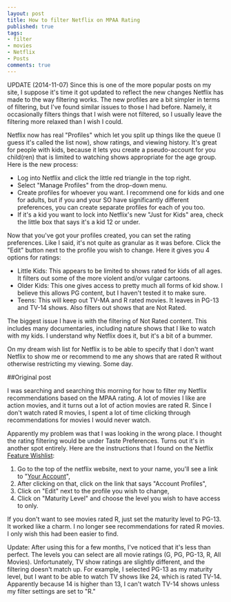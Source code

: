 ```yaml
---
layout: post
title: How to filter Netflix on MPAA Rating
published: true
tags:
- filter
- movies
- Netflix
- Posts
comments: true
---
```


UPDATE (2014-11-07) Since this is one of the more popular posts on my site, I suppose it's
time it got updated to reflect the new changes Netflix has made to the way filtering
works. The new profiles are a bit simpler in terms of filtering, but I've found similar
issues to those I had before. Namely, it occasionally filters things that I wish were not
filtered, so I usually leave the filtering more relaxed than I wish I could.

Netflix now has real "Profiles" which let you split up things like the queue (I guess it's
called the list now), show ratings, and viewing history. It's great for people with kids,
because it lets you create a pseudo-account for you child(ren) that is limited to watching
shows appropriate for the age group. Here is the new process:

* Log into Netflix and click the little red triangle in the top right.
* Select "Manage Profiles" from the drop-down menu.
* Create profiles for whoever you want. I recommend one for kids and one for adults, but
if you and your SO have significantly different preferences, you can create separate
profiles for each of you too.
* If it's a kid you want to lock into Netflix's new "Just for Kids" area, check the little
box that says it's a kid 12 or under.

Now that you've got your profiles created, you can set the rating preferences. Like I
said, it's not quite as granular as it was before. Click the "Edit" button next to the
profile you wish to change. Here it gives you 4 options for ratings:

* Little Kids: This appears to be limited to shows rated for kids of all ages. It filters
out some of the more violent and/or vulgar cartoons.
* Older Kids: This one gives access to pretty much all forms of kid show. I believe this
allows PG content, but I haven't tested it to make sure.
* Teens: This will keep out TV-MA and R rated movies. It leaves in PG-13 and TV-14
shows. Also filters out shows that are Not Rated.

The biggest issue I have is with the filtering of Not Rated content. This includes many
documentaries, including nature shows that I like to watch with my kids. I understand why
Netflix does it, but it's a bit of a bummer.

On my dream wish list for Netflix is to be able to specify that I don't want Netflix to
show me or recommend to me any shows that are rated R without otherwise restricting my
viewing. Some day.

##Original post

I was searching and searching this morning for how to filter my Netflix recommendations
based on the MPAA rating. A lot of movies I like are action movies, and it turns out a lot
of action movies are rated R. Since I don't watch rated R movies, I spent a lot of time
clicking through recommendations for movies I would never watch.<!--more-->

Apparently my problem was that I was looking in the wrong place. I thought the rating
filtering would be under Taste Preferences. Turns out it's in another spot entirely. Here
are the instructions that I found on the
Netflix <a href="http://community.netflix.com/forum/topics/1993323:Topic:278?page=9&amp;commentId=1993323:Comment:7614&amp;x=1">Feature Wishlist</a>:

<ol>
	<li>Go to the top of the netflix website, next to your name, you'll see a link to
	"<a rel="nofollow" href="http://www.netflix.com/YourAccount">Your Account</a>",</li>
	<li>After clicking on that, click on the link that says "Account Profiles",</li>
	<li>Click on "Edit" next to the profile you wish to change,</li>
	<li>Click on "Maturity Level" and choose the level you wish to have access to only.</li>
</ol>

If you don't want to see movies rated R, just set the maturity level to PG-13. It worked
like a charm. I no longer see recommendations for rated R movies. I only wish this had
been easier to find.

Update: After using this for a few months, I've noticed that it's less than perfect. The
levels you can select are all movie ratings (G, PG, PG-13, R, All Movies). Unfortunately,
TV show ratings are slightly different, and the filtering doesn't match up. For example, I
selected PG-13 as my maturity level, but I want to be able to watch TV shows like 24,
which is rated TV-14. Apparently because 14 is higher than 13, I can't watch TV-14 shows
unless my filter settings are set to "R."
